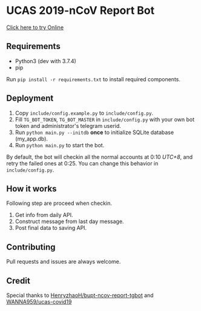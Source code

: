 # UCAS 2019-nCoV Report Bot

[Click here to try Online](https://t.me/ucasncovbot)

## Requirements

- Python3 (dev with 3.7.4)
- pip

Run `pip install -r requirements.txt` to install required components.

## Deployment

1. Copy `include/config.example.py` to `include/config.py`.
2. Fill `TG_BOT_TOKEN`, `TG_BOT_MASTER` in `include/config.py` with your own bot token and administrator's telegram userid.
3. Run `python main.py --initdb` **once** to initialize SQLite database (my_app.db).
4. Run `python main.py` to start the bot. 

By default, the bot will checkin all the normal accounts at 0:10 *UTC+8*, and retry the failed ones at 0:25.
You can change this behavior in `include/config.py`.

## How it works

Following step are proceed when checkin. 

1. Get info from daily API.
2. Construct message from last day message.
3. Post final data to saving API.

## Contributing

Pull requests and issues are always welcome.

## Credit

Special thanks to [HenryzhaoH/bupt-ncov-report-tgbot](https://github.com/HenryzhaoH/bupt-ncov-report-tgbot) and [WANNA959/ucas-covid19](https://github.com/WANNA959/ucas-covid19)

